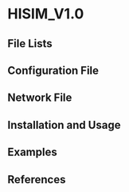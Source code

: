 # HISIM_V1.0

## File Lists

## Configuration File

## Network File

## Installation and Usage

## Examples

## References
